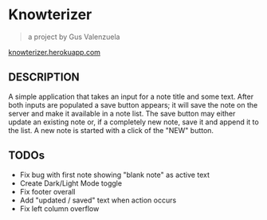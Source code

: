 # Knowterizer
> a project by Gus Valenzuela

[knowterizer.herokuapp.com](https://knowterizer.herokuapp.com)

## DESCRIPTION
A simple application that takes an input for a note title and some text. After both inputs are populated a save button appears; it will save the note on the server and make it available in a note list. The save button may either update an existing note or, if a completely new note, save it and append it to the list. A new note is started with a click of the "NEW" button. 


## TODOs
- Fix bug with first note showing "blank note" as active text
- Create Dark/Light Mode toggle
- Fix footer overall
- Add "updated / saved" text when action occurs
- Fix left column overflow
